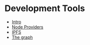 # Development Tools

* [Intro](./tools.md)
* [Node Providers](./providers.md)
* [IPFS](./ipfs.md)
* [The graph](./graph.md)
